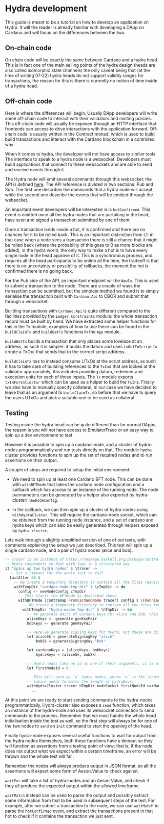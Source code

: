 # Hydra development

This guide is meant to be a tutorial on how to develop an application on Hydra. It will the reader is already familiar with developing a DApp on Cardano and will focus on the differences between the two.

## On-chain code

On chain code will be exactly the same between Cardano and a hydra head. This is in fact one of the main selling points of the hydra design (heads are also called isomorphic state channels) the only caveat being that (at the time of writing 07-22) hydra heads do not support validity ranges for transactions, the reason for this is there is currently no notion of time inside of a hydra head.

## Off-chain code

Here is where the differences will begin. Usually DApp developers will write some off-chain code to interact with their validators and minting policies.
This off-chain code will usually be exposed through an HTTP interface that frontends can access to drive interactions with the application forward.
Off-chain code is usually written in the Contract monad, which is used to build build transactions and interact with the Cardano blockchain in a controlled way.

When it comes to hydra, the developer will not have access to similar tools. The interface to speak to a hydra node is a websocket. Developers must build applications that connect to these websockets and are able to send and receive events through it.

The Hydra node will emit several commands through this websocket: the API is defined [here](https://hydra.family/head-protocol/api-reference).
The API reference is divided in two sections: Pub and Sub.
The first one describes the commands that a hydra node will accept, while the second one describe the events that will be emitted through the websocket.

An important event developers will be interested in is `hotConfirmed`. This event is emitted once all the hydra nodes that are partaking in the head, have seen and signed a transaction submitted by one of them.

Once a transaction lands inside a hot, it is confirmed and there are no chances for it to be rolled back. This is an important distinction from L1: in that case when a node sees a transaction there is still a chance that it might be rolled back (where the probability of this goes to 0 as more blocks are added), in the hydra world, the only way to make a hot is to have every single node in the head approve of it.
This is a synchronous process, and requires all the head participants to be online all the time, the tradeoff is that there is no uncertainty or possibility of rollbacks, the moment the hot is confirmed there is no going back.

For the Pub side of the API, an important endpoint will be `NewTx`. This is used to submit a transaction to the node. There are a couple of ways the transaction can be submitted, but the simplest method we found is to simply serialise the transaciton built with `Cardano.Api` to CBOR and submit that through a websocket.

Building transactions with `Cardano.Api` is quite different compared to the facilities provided by the `Ledger.Constraints` module: the whole transaction record must be built by hand.
We have extracted some helper functions for this in the `Tx` module, examples of how to use these can be found in the `buildClaimTx` and `buildBetTx` functions in the `App` module.

`buildBetTx` builds a transaction that only places some lovelace at an address, as such it is simpler: it builds the datum and uses `txOutToScript` to create a TxOut that sends that to the correct script address.

`buildClaimTx` has to instead consume UTxOs at the script address, as such it has to take care of building references to the `TxIn`s that are locked at the validator appropriately, this includes providing datum, redeemer and execution units for each of those inputs. The `Tx` module exports `txInForValidator` which can be used as a helper to build the `TxIn`s. Finally we also have to manually specify collateral, in our case we have decided to leave that as an argument to `buildClaimTx`, so before that we have to query the users UTxOs and pick a suitable one to be used as collateral.

## Testing

Testing inside the hydra head can be quite different than for normal DApps, the reason is you will not have access to EmulatorTrace or an easy way to spin up a dev environment to test.

However it is possible to spin up a cardano-node, and a cluster of hydra-nodes programmatically and run tests directly on that.
The module hydra-cluster provides functions to spin up the set of required nodes and to run assertions on their output.

A couple of steps are required to setup the initial environment:

- We need to spin up at least one Cardano BFT node. This can be done with `withBFTNode` that takes the cardano node configuration and a callback which has access to an instance of the running node. The node parmameters can be generated by a helper also exported by hydra-cluster: `newNodeConfig`.

- In the callback, we can then spin up a cluster of hydra-nodes using `withHydraCluster`. This will require the cardano-node socket, which can be obtained from the running node instance, and a set of cardano and hydra keys which can also be easily generated through helpers exposed by `hydra-cluster`.

Lets walk through a slightly simplified version of one of out tests, with comments explaining the setup we just described.
This test will spin up a single cardano node, and a pair of hydra nodes (alice and bob).

```haskell
-- Tracer is an instance of https://hackage.haskell.org/package/contra-tracer and is used by several
-- hydra components to deal with logs in a structured way
it "spins up two hydra nodes" $ \tracer ->
  -- Set a timeout for the whole test to fail
  failAfter 60 $
    -- We create a temporary directory to contain all the files required to spin up a node
    withTempDir "cardano-node-tmp-dir" $ \cTmpDir -> do
      config <- newNodeConfig cTmpDir
      -- This starts the BFTNode as described above
      withBFTNode (contramap FromCardanoNode tracer) config $ \(RunningNode _ nodeSocket) -> do
        -- We create a temporary directory to contain all the files required to spin up the hydra nodes
        withTempDir "hydra-nodes-tmp-dir" $ \hTmpDir -> do
          -- We generate pairs of cardano keys for alice and bob, this pair is a tuple of verification and signing key
          aliceKeys <- generate genKeyPair
          bobKeys <- generate genKeyPair

          -- Here we generate signing keys for hydra, not these are different from the cardano skeys generated above
          let aliceSk = generateSigningKey "alice"
              bobSk = generateSigningKey "bob"

          let cardanoKeys = [aliceKeys, bobKeys]
              hydraKeys = [aliceSk, bobSk]

          -- Hydra nodes take an id as one of their arguments, it is used to identify them with the head protocol
          let firstNodeId = 0

          -- This will spin up `n` hydra nodes, where `n` is the length of the cardanoKeys list
          -- (which needs to match the length of hydraKeys)
          withHydraCluster tracer hTmpDir nodeSocket firstNodeId cardanoKeys hydraKeys $ \nodes -> do
            ...
```

At this point we are ready to start sending commands to the hydra-nodes programmatically.
Hydra-cluster also exposes a `send` function, which takes an instance of the hydra-node and uses its websocket connection to send commands to the process.
Remember that we must handle the whole head initialisation inside the test as well, so the first step will always be for one of the two nodes to `send` an `Init` command
to start the opening of the head.

Finally hydra-node exposes several useful functions to wait for output from the hydra nodes themselves, both these functions have a timeout so they will function as assertions from a testing point of view; that is, if the node does not output what we expect within a certain timeframe, an error will be thrown and the whole test will fail.

Remember the nodes will always produce output in JSON format, so all the assertions will expect some form of Aeson.Value to check against.

`waitFor` will take a list of hydra-nodes and an Aeson Value, and check if they all produce the expected output within the allowed timeframe.

`waitMatch` instead can be used to parse the output and possibly extract some information from that to be used in subsequent steps of the test.
For example, after we submit a transaction to the node, we can use `waitMatch` to parse the `hotConfirmed` event, and extract the transactions present in that hot to check if it contains the transaction we just sent.